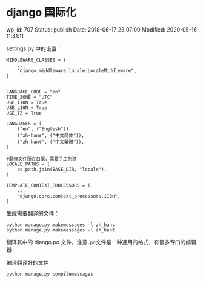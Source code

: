 # django 国际化


wp_id: 707
Status: publish
Date: 2018-06-17 23:07:00
Modified: 2020-05-16 11:41:11


settings.py 中的设置：

```
MIDDLEWARE_CLASSES = (
    ...
    "django.middleware.locale.LocaleMiddleware",
)
 
 
LANGUAGE_CODE = "en"
TIME_ZONE = "UTC"
USE_I18N = True
USE_L10N = True
USE_TZ = True
 
LANGUAGES = (
    ("en", ("English")),
    ("zh-hans", ("中文简体")),
    ("zh-hant", ("中文繁體")),
)
 
#翻译文件所在目录，需要手工创建
LOCALE_PATHS = (
    os.path.join(BASE_DIR, "locale"),
)
 
TEMPLATE_CONTEXT_PROCESSORS = (
    ...
    "django.core.context_processors.i18n",
)
```

生成需要翻译的文件：

```
python manage.py makemessages -l zh_hans
python manage.py makemessages -l zh_hant
```

翻译其中的 django.po 文件，注意`.po`文件是一种通用的格式，有很多专门的编辑器

编译翻译好的文件

```
python manage.py compilemessages
```